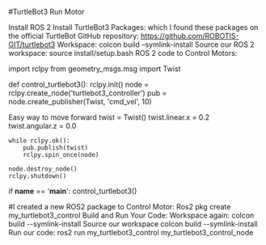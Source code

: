 #TurtleBot3 Run Motor

Install ROS 2
Install TurtleBot3 Packages: which I found these packages on the official TurtleBot GitHub repository: https://github.com/ROBOTIS-GIT/turtlebot3
Workspace: colcon build –symlink-install
Source our ROS 2 workspace: source install/setup.bash
ROS 2 code to Control Motors:

import rclpy
from geometry_msgs.msg import Twist

def control_turtlebot3():
    rclpy.init()
    node = rclpy.create_node('turtlebot3_controller')
    pub = node.create_publisher(Twist, 'cmd_vel', 10)

   Easy way to move forward
    twist = Twist()
    twist.linear.x = 0.2  
    twist.angular.z = 0.0  

    while rclpy.ok():
        pub.publish(twist)
        rclpy.spin_once(node)

    node.destroy_node()
    rclpy.shutdown()

if __name__ == '__main__':
    control_turtlebot3()


#I created a new ROS2 package to Control Motor:
Ros2 pkg create my_turtlebot3_control
Build and Run Your Code:
Workspace again: colcon build --symlink-install
Source our workspace colcon build --symlink-install
Run our code: ros2 run my_turtlebot3_control my_turtlebot3_control_node












